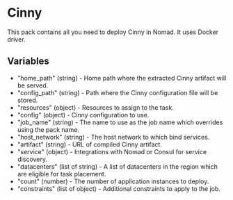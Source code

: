 # Cinny

This pack contains all you need to deploy Cinny in Nomad. It uses Docker driver.

## Variables

- "home_path" (string) - Home path where the extracted Cinny artifact will be served.
- "config_path" (string) - Path where the Cinny configuration file will be stored.
- "resources" (object) - Resources to assign to the task.
- "config" (object) - Cinny configuration to use.
- "job_name" (string) - The name to use as the job name which overrides using the pack name.
- "host_network" (string) - The host network to which bind services.
- "artifact" (string) - URL of compiled Cinny artifact.
- "service" (object) - Integrations with Nomad or Consul for service discovery.
- "datacenters" (list of string) - A list of datacenters in the region which are eligible for task placement.
- "count" (number) - The number of application instances to deploy.
- "constraints" (list of object) - Additional constraints to apply to the job.
